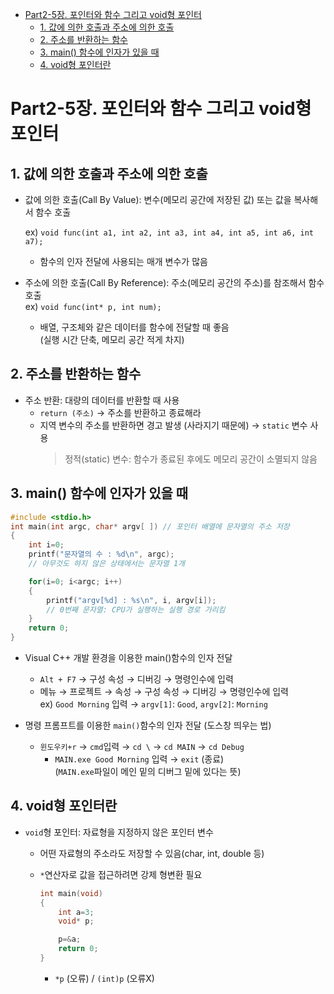 - [Part2-5장. 포인터와 함수 그리고 void형 포인터](#part2-5장-포인터와-함수-그리고-void형-포인터)
  - [1. 값에 의한 호출과 주소에 의한 호출](#1-값에-의한-호출과-주소에-의한-호출)
  - [2. 주소를 반환하는 함수](#2-주소를-반환하는-함수)
  - [3. main() 함수에 인자가 있을 때](#3-main-함수에-인자가-있을-때)
  - [4. void형 포인터란](#4-void형-포인터란)

# Part2-5장. 포인터와 함수 그리고 void형 포인터

## 1. 값에 의한 호출과 주소에 의한 호출

- 값에 의한 호출(Call By Value): 변수(메모리 공간에 저장된 값) 또는 값을 복사해서 함수 호출

  ex) `void func(int a1, int a2, int a3, int a4, int a5, int a6, int a7);`

  - 함수의 인자 전달에 사용되는 매개 변수가 많음

- 주소에 의한 호출(Call By Reference): 주소(메모리 공간의 주소)를 참조해서 함수 호출  
  ex) `void func(int* p, int num);`
  - 배열, 구조체와 같은 데이터를 함수에 전달할 때 좋음  
    (실행 시간 단축, 메모리 공간 적게 차지)

## 2. 주소를 반환하는 함수

- 주소 반환: 대량의 데이터를 반환할 때 사용
  - `return (주소)` → 주소를 반환하고 종료해라
  - 지역 변수의 주소를 반환하면 경고 발생 (사라지기 때문에) → `static` 변수 사용
    > 정적(static) 변수: 함수가 종료된 후에도 메모리 공간이 소멸되지 않음

## 3. main() 함수에 인자가 있을 때

```c
#include <stdio.h>
int main(int argc, char* argv[ ]) // 포인터 배열에 문자열의 주소 저장
{
	int i=0;
	printf("문자열의 수 : %d\n", argc);
	// 아무것도 하지 않은 상태에서는 문자열 1개

	for(i=0; i<argc; i++)
	{
		printf("argv[%d] : %s\n", i, argv[i]);
		// 0번째 문자열: CPU가 실행하는 실행 경로 가리킴
	}
	return 0;
}
```

- Visual C++ 개발 환경을 이용한 main()함수의 인자 전달

  - `Alt + F7` → 구성 속성 → 디버깅 → 명령인수에 입력
  - 메뉴 → 프로젝트 → 속성 → 구성 속성 → 디버깅 → 명령인수에 입력  
    ex) `Good Morning` 입력 → `argv[1]`: `Good`, `argv[2]`: `Morning`

- 명령 프롬프트를 이용한 `main()`함수의 인자 전달 (도스창 띄우는 법)
  - `윈도우키+r` → `cmd`입력 → `cd \` → `cd MAIN` → `cd Debug`
    - `MAIN.exe Good Morning` 입력 → `exit` (종료)  
      (`MAIN.exe`파일이 메인 밑의 디버그 밑에 있다는 뜻)

## 4. void형 포인터란

- `void`형 포인터: 자료형을 지정하지 않은 포인터 변수

  - 어떤 자료형의 주소라도 저장할 수 있음(char, int, double 등)
  - `*`연산자로 값을 접근하려면 강제 형변환 필요

    ```c
    int main(void)
    {
    	int a=3;
    	void* p;

    	p=&a;
    	return 0;
    }
    ```

    - `*p` (오류) / `(int)p` (오류X)
